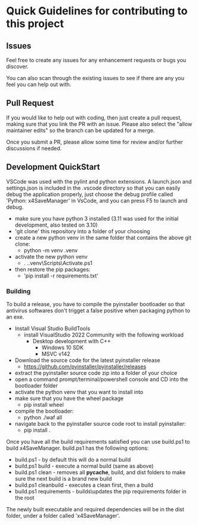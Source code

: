 # Quick Guidelines for contributing to this project

## Issues

Feel free to create any issues for any enhancement requests or bugs you discover.

You can also scan through the existing issues to see if there are any you feel you can help out with.

## Pull Request

If you would like to help out with coding, then just create a pull request, making sure that you link the PR with an issue. Please also select the "allow maintainer edits" so the branch can be updated for a merge.

Once you submit a PR, please allow some time for review and/or further discussions if needed.

## Development QuickStart

VSCode was used with the pylint and python extensions. A launch.json and settings.json is included in the .vscode directory so that you can easily debug the application properly, just choose the debug profile called 'Python: x4SaveManager' in VsCode, and you can press F5 to launch and debug.

* make sure you have python 3 installed 
  (3.11 was used for the initial development, also tested on 3.10)
* 'git clone' this repository into a folder of your choosing
* create a new python venv in the same folder that contains the above git clone:
  * python -m venv .venv
* activate the new python venv
  * . .\.venv\Scripts\Activate.ps1
* then restore the pip packages:
  * 'pip install -r requirements.txt'

### Building

To build a release, you have to compile the pyinstaller bootloader so that antivirus softwares don't trigget a false positive when packaging python to an exe.

* Install Visual Studio BuildTools
  * install VisualStudio 2022 Community with the following workload
    * Desktop development with C++
        * Windows 10 SDK
        * MSVC v142
* Download the source code for the latest pyinstaller release
  * https://github.com/pyinstaller/pyinstaller/releases
* extract the pyinstaller source code zip into a folder of your choice
* open a command prompt/terminal/powershell console and CD into the bootloader folder
* activate the python venv that you want to install into
* make sure that you have the wheel package
  * pip install wheel
* compile the bootloader:
  * python ./waf all
* navigate back to the pyinstaller source code root to install pyinstaller:
  * pip install .

Once you have all the build requirements satisfied you can use build.ps1 to build x4SaveManager. build.ps1 has the following options:

* build.ps1                 - by default this will do a normal build
* build.ps1 build           - execute a normal build (same as above)
* build.ps1 clean           - removes all __pycache__, build, and dist folders to make sure the next build is a brand new build
* build.ps1 cleanbuild      - executes a clean first, then a build
* build.ps1 requirements    - builds\updates the pip requirements folder in the root

The newly built executable and required dependencies will be in the dist folder, under a folder called 'x4SaveManager'.